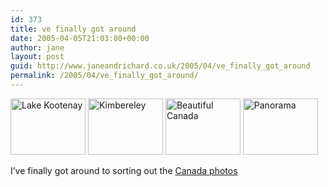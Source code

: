 ```yaml
---
id: 373
title: ve finally got around
date: 2005-04-05T21:03:00+00:00
author: jane
layout: post
guid: http://www.janeandrichard.co.uk/2005/04/ve_finally_got_around
permalink: /2005/04/ve_finally_got_around/
---
```

<img src="http://www.janeandrichard.co.uk/travel/canada2005/img/thumbimg_0178.jpg" width="120" height="90" alt="Lake Kootenay" />&#160;<img src="http://www.janeandrichard.co.uk/travel/canada2005/img/thumbimg_0167.jpg" width="120" height="90" alt="Kimbereley" />&#160;<img src="http://www.janeandrichard.co.uk/travel/canada2005/img/thumbimg_0203.jpg" width="120" height="90" alt="Beautiful Canada" />&#160;<img src="http://www.janeandrichard.co.uk/travel/canada2005/img/thumbimg_0219.jpg" width="120" height="90" alt="Panorama" />

I&#8217;ve finally got around to sorting out the [Canada photos](http://v1.janeandrichard.co.uk/travel/canada2005/)